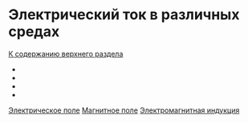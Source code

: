# Электрический ток в различных средах

[К содержанию верхнего раздела](../README.md)

- []()
- []()
- []()
- []()

[Электрическое поле](01-electric/README.md)
[Магнитное поле](02-magnetic/README.md)
[Электромагнитная индукция](03-electromagnetic/README.md)
